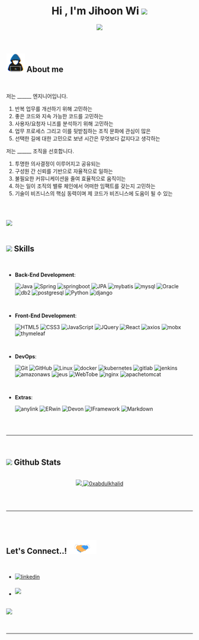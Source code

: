 <h1 align="center"><b>Hi , I'm Jihoon Wi </b><img src="https://media.giphy.com/media/hvRJCLFzcasrR4ia7z/giphy.gif" width="35"></h1>

<p align="center">
  <a href="https://github.com/DenverCoder1/readme-typing-svg"><img src="https://readme-typing-svg.herokuapp.com?font=Time+New+Roman&color=cyan&size=25&center=true&vCenter=true&width=600&height=100&lines=Assalamu+O+Alaikum+Warahmatullah..&hearts;++;Self-taught+Front-End+Developer,;Computer+Science+Student,;CTF+Newbie,;Active+Learner/Researcher,;Love+to+learn+new+stuffs..<3"></a>
</p>


<br>




## <picture><img src = "https://github.com/0xAbdulKhalid/0xAbdulKhalid/raw/main/assets/mdImages/about_me.gif" width = 50px></picture> **About me**

<br>

저는 ______ 엔지니어입니다.

1. 반복 업무를 개선하기 위해 고민하는
2. 좋은 코드와 지속 가능한 코드를 고민하는
3. 사용자/요청자 니즈를 분석하기 위해 고민하는
4. 업무 프로세스 그리고 이를 뒷받침하는 조직 문화에 관심이 많은
5. 선택한 길에 대한 고민으로 보낸 시간은 무엇보다 값지다고 생각하는

저는 ______ 조직을 선호합니다.

1. 투명한 의사결정이 이루어지고 공유되는
2. 구성원 간 신뢰를 기반으로 자율적으로 일하는
3. 불필요한 커뮤니케이션을 줄여 효율적으로 움직이는
4. 하는 일이 조직의 밸류 체인에서 어떠한 임팩트를 갖는지 고민하는
5. 기술이 비즈니스의 핵심 동력이며 제 코드가 비즈니스에 도움이 될 수 있는

<br><br>

<img src="https://user-images.githubusercontent.com/73097560/115834477-dbab4500-a447-11eb-908a-139a6edaec5c.gif"><br><br>

## <img src="https://media2.giphy.com/media/QssGEmpkyEOhBCb7e1/giphy.gif?cid=ecf05e47a0n3gi1bfqntqmob8g9aid1oyj2wr3ds3mg700bl&rid=giphy.gif" width ="25"><b> Skills</b>
<br>

<p align="center">

- **Back-End Development**:

  ![Java](https://img.shields.io/badge/Java-%232370ED.svg?style=for-the-badge&logo=Java&logoColor=white)
  ![Spring](https://img.shields.io/badge/Spring-6DB33F.svg?style=for-the-badge&logo=Spring&logoColor=white)
  ![springboot](https://img.shields.io/badge/springboot-6DB33F.svg?style=for-the-badge&logo=springboot&logoColor=white)
  ![JPA](https://img.shields.io/badge/JPA-A5915F.svg?style=for-the-badge&logo=JPA&logoColor=white)
  ![mybatis](https://img.shields.io/badge/mybatis-A5915F.svg?style=for-the-badge&logo=mybatis&logoColor=white)
  ![mysql](https://img.shields.io/badge/mysql-4479A1.svg?style=for-the-badge&logo=mysql&logoColor=white)
  ![Oracle](https://img.shields.io/badge/Oracle-F80000.svg?style=for-the-badge&logo=Oracle&logoColor=white)
  ![db2](https://img.shields.io/badge/db2-4479A1.svg?style=for-the-badge&logo=db2&logoColor=white)
  ![postgresql](https://img.shields.io/badge/postgresql-4169E1.svg?style=for-the-badge&logo=postgresql&logoColor=white)
  ![Python](https://img.shields.io/badge/Python-3776AB.svg?style=for-the-badge&logo=Python&logoColor=white)
  ![django](https://img.shields.io/badge/django-092E20.svg?style=for-the-badge&logo=django&logoColor=white)
 
  <br>

- **Front-End Development**:

  ![HTML5](https://img.shields.io/badge/HTML5%20-%23E34F26.svg?style=for-the-badge&logo=html5&logoColor=white)
  ![CSS3](https://img.shields.io/badge/CSS%20-%231572B6.svg?style=for-the-badge&logo=css3&logoColor=white)
  ![JavaScript](https://img.shields.io/badge/JavaScript%20-%23F7DF1E.svg?style=for-the-badge&logo=javascript&logoColor=black)
  ![JQuery](https://img.shields.io/badge/JQuery-0769AD.svg?style=for-the-badge&logo=JQuery&logoColor=white)
  ![React](https://img.shields.io/badge/React-61DAFB.svg?style=for-the-badge&logo=React&logoColor=black)
  ![axios](https://img.shields.io/badge/axios-5A29E4.svg?style=for-the-badge&logo=axios&logoColor=white)
  ![mobx](https://img.shields.io/badge/mobx-FF9955.svg?style=for-the-badge&logo=mobx&logoColor=white)
  ![thymeleaf](https://img.shields.io/badge/thymeleaf-005F0F.svg?style=for-the-badge&logo=thymeleaf&logoColor=white)
    

<br>

- **DevOps**:

  ![Git](https://img.shields.io/badge/git-%23F05033.svg?style=for-the-badge&logo=git&logoColor=white)
  ![GitHub](https://img.shields.io/badge/github-%23121011.svg?style=for-the-badge&logo=github&logoColor=white)
  ![Linux](https://img.shields.io/badge/Linux-FCC624?style=for-the-badge&logo=linux&logoColor=black)
  ![docker](https://img.shields.io/badge/docker-2496ED?style=for-the-badge&logo=docker&logoColor=white)
  ![kubernetes](https://img.shields.io/badge/kubernetes-326CE5?style=for-the-badge&logo=kubernetes&logoColor=white)
  ![gitlab](https://img.shields.io/badge/gitlab-FC6D26?style=for-the-badge&logo=gitlab&logoColor=white)
  ![jenkins](https://img.shields.io/badge/jenkins-D24939?style=for-the-badge&logo=jenkins&logoColor=white)
  ![amazonaws](https://img.shields.io/badge/amazonaws-232F3E?style=for-the-badge&logo=amazonaws&logoColor=white)
  ![jeus](https://img.shields.io/badge/jeus-005F0F?style=for-the-badge&logo=jeus&logoColor=white)
  ![WebTobe](https://img.shields.io/badge/WebTobe-005F0F?style=for-the-badge&logo=WebTobe&logoColor=white)
  ![nginx](https://img.shields.io/badge/nginx-009639?style=for-the-badge&logo=nginx&logoColor=white)
  ![apachetomcat](https://img.shields.io/badge/apachetomcat-F8DC75?style=for-the-badge&logo=apachetomcat&logoColor=black)

<br>

- **Extras**:

  ![anylink](https://img.shields.io/badge/anylink-%23054020?style=for-the-badge&logo=anylink&logoColor=white)
  ![ERwin](https://img.shields.io/badge/ERwin-%23054020?style=for-the-badge&logo=ERwin&logoColor=white)
  ![Devon](https://img.shields.io/badge/Devon-%23054020?style=for-the-badge&logo=Devon&logoColor=white)
  ![IFramework](https://img.shields.io/badge/IFramework-%23054020?style=for-the-badge&logo=IFramework&logoColor=white)
  ![Markdown](https://img.shields.io/badge/markdown-%23000000.svg?style=for-the-badge&logo=markdown&logoColor=white)


</p>

<br>
<br>

-----

<br>


## <img src="https://media.giphy.com/media/iY8CRBdQXODJSCERIr/giphy.gif" width="35"><b> Github Stats </b>
<br>

<div align="center">

<a href="https://github.com/0xabdulkhalid/">
  <img src="https://github-readme-stats.vercel.app/api?username=wijihoon&include_all_commits=true&count_private=true&show_icons=true&line_height=20&title_color=7A7ADB&icon_color=2234AE&text_color=D3D3D3&bg_color=0,000000,130F40" width="450"/>
  <img src="https://github-readme-stats.vercel.app/api/top-langs?username=wijihoon&show_icons=true&locale=en&layout=compact&line_height=20&title_color=7A7ADB&icon_color=2234AE&text_color=D3D3D3&bg_color=0,000000,130F40" width="375"  alt="0xabdulkhalid"/>

</a>
</div>

<br>
<br>
<br>

-----

<br>
<br>

## <b> Let's Connect..!</b><img src="https://github.com/0xAbdulKhalid/0xAbdulKhalid/raw/main/assets/mdImages/handshake.gif" width ="80">
<br>
<div align='left'>

<ul>

<li>
<a href="https://linkedin.com/in/wijihoon" target="_blank">
<img src="https://img.shields.io/badge/linkedin:  wijihoon%2300acee.svg?color=405DE6&style=for-the-badge&logo=linkedin&logoColor=white" alt=linkedin style="margin-bottom: 5px;"/>
</a>
</li>

<br>

<li>
<a href="mailto:wijihoon123@naver.com" target="_blank">
<img src="https://img.shields.io/badge/naver:  wijihoon-%23EA4335.svg?style=for-the-badge&logo=naver&logoColor=white" t=mail style="margin-bottom: 5px;" />
</a>
</li>

</ul>
</div>

<br>
<img src="https://user-images.githubusercontent.com/73097560/115834477-dbab4500-a447-11eb-908a-139a6edaec5c.gif">
<br>
<br>
<br>

---
